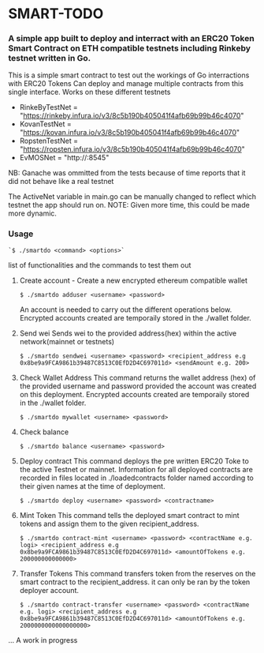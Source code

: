 # SMART-TODO

### A simple app built to deploy and interract with an ERC20 Token Smart Contract on ETH compatible testnets including Rinkeby testnet written in Go.

This is a simple smart contract to test out the workings of Go interractions with ERC20 Tokens
Can deploy and manage multiple contracts from this single interface.
Works on these different testnets

- RinkeByTestNet = "https://rinkeby.infura.io/v3/8c5b190b405041f4afb69b99b46c4070"
- KovanTestNet   = "https://kovan.infura.io/v3/8c5b190b405041f4afb69b99b46c4070"
- RopstenTestNet = "https://ropsten.infura.io/v3/8c5b190b405041f4afb69b99b46c4070"
- EvMOSNet = "http://<localserverIP>:8545"

NB: Ganache was ommitted from the tests because of time reports that it did not behave like a real testnet

The ActiveNet variable in main.go can be manually changed to reflect which testnet the app should run on.
NOTE: Given more time, this could be made more dynamic.


### Usage
    `$ ./smartdo <command> <options>`

list of functionalities and the commands to test them out


1. Create account - Create a new encrypted ethereum compatible wallet
    
    `$ ./smartdo adduser <username> <password>`

    An account is needed to carry out the different operations below. Encrypted accounts created are temporaily stored in the ./wallet folder.

2. Send wei
    Sends wei to the provided address(hex) within the active network(mainnet or testnets)

    `$ ./smartdo sendwei <username> <password> <recipient_address e.g 0x8be9a9FCA9861b39487C8513C0EfD2D4C697011d> <sendAmount e.g. 200>`


3. Check Wallet Address
    This command returns the wallet address (hex) of the provided username and password provided the account was created on this deployment. Encrypted accounts created are temporaily stored in the ./wallet folder.
    
    `$ ./smartdo mywallet <username> <password>`

4. Check balance
    
    `$ ./smartdo balance <username> <password>`


5. Deploy contract
    This command deploys the pre written ERC20 Toke to the active Testnet or mainnet. Information for all deployed contracts are recorded in files located in ./loadedcontracts folder named according to their given names at the time of deployment.
	
    `$ ./smartdo deploy <username> <password> <contractname>`


6. Mint Token
    This command tells the deployed smart contract to mint tokens and assign them to the given recipient_address.
    
    `$ ./smartdo contract-mint <username> <password> <contractName e.g. logi> <recipient_address e.g 0x8be9a9FCA9861b39487C8513C0EfD2D4C697011d> <amountOfTokens e.g. 200000000000000>`


7. Transfer Tokens
    This command transfers token from the reserves on the smart contract to the recipient_address. it can only be ran by the token deployer account.
    
    `$ ./smartdo contract-transfer <username> <password> <contractName e.g. logi> <recipient_address e.g 0x8be9a9FCA9861b39487C8513C0EfD2D4C697011d> <amountOfTokens e.g. 2000000000000000000>`
    


... A work in progress


